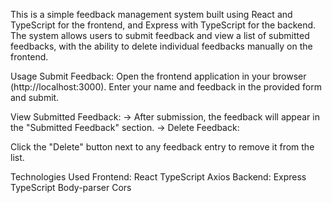 This is a simple feedback management system built using React and TypeScript for the frontend, and Express with TypeScript for the backend. The system allows users to submit feedback and view a list of submitted feedbacks, with the ability to delete individual feedbacks manually on the frontend.

Usage
Submit Feedback:
    Open the frontend application in your browser (http://localhost:3000).
    Enter your name and feedback in the provided form and submit.

View Submitted Feedback:
    -> After submission, the feedback will appear in the "Submitted Feedback" section.
    -> Delete Feedback:

Click the "Delete" button next to any feedback entry to remove it from the list.

Technologies Used
Frontend:
    React
    TypeScript
    Axios
Backend:
    Express
    TypeScript
    Body-parser
    Cors
